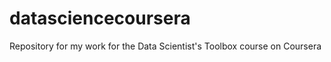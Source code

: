datasciencecoursera
===================

Repository for my work for the Data Scientist's Toolbox course on Coursera
